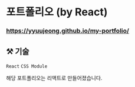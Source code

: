 # 포트폴리오 (by React)

### <https://yyuujeong.github.io/my-portfolio/>

## :hammer_and_pick: 기술
```React``` ```CSS Module```

해당 포트폴리오는 리액트로 만들어졌습니다.